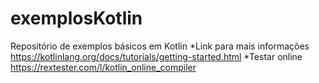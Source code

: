 # exemplosKotlin
Repositório de exemplos básicos em Kotlin
*Link para mais informações https://kotlinlang.org/docs/tutorials/getting-started.html
*Testar online https://rextester.com/l/kotlin_online_compiler
